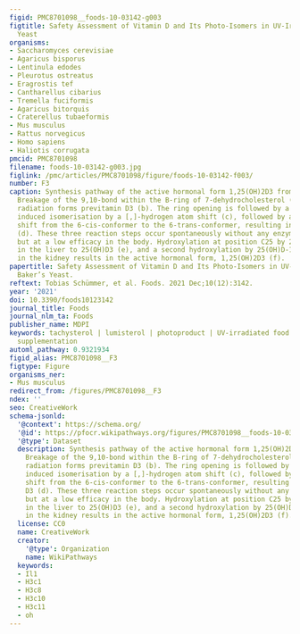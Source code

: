 ```yaml
---
figid: PMC8701098__foods-10-03142-g003
figtitle: Safety Assessment of Vitamin D and Its Photo-Isomers in UV-Irradiated Baker’s
  Yeast
organisms:
- Saccharomyces cerevisiae
- Agaricus bisporus
- Lentinula edodes
- Pleurotus ostreatus
- Eragrostis tef
- Cantharellus cibarius
- Tremella fuciformis
- Agaricus bitorquis
- Craterellus tubaeformis
- Mus musculus
- Rattus norvegicus
- Homo sapiens
- Haliotis corrugata
pmcid: PMC8701098
filename: foods-10-03142-g003.jpg
figlink: /pmc/articles/PMC8701098/figure/foods-10-03142-f003/
number: F3
caption: Synthesis pathway of the active hormonal form 1,25(OH)2D3 from 7-dehydrocholesterol.
  Breakage of the 9,10-bond within the B-ring of 7-dehydrocholesterol (a) by ultraviolet
  radiation forms previtamin D3 (b). The ring opening is followed by a rapid, thermally
  induced isomerisation by a [,]-hydrogen atom shift (c), followed by a spontaneous
  shift from the 6-cis-conformer to the 6-trans-conformer, resulting in vitamin D3
  (d). These three reaction steps occur spontaneously without any enzyme catalysis,
  but at a low efficacy in the body. Hydroxylation at position C25 by 25-hydroxylase
  in the liver to 25(OH)D3 (e), and a second hydroxylation by 25(OH)D-1-hydroxylase
  in the kidney results in the active hormonal form, 1,25(OH)2D3 (f).
papertitle: Safety Assessment of Vitamin D and Its Photo-Isomers in UV-Irradiated
  Baker’s Yeast.
reftext: Tobias Schümmer, et al. Foods. 2021 Dec;10(12):3142.
year: '2021'
doi: 10.3390/foods10123142
journal_title: Foods
journal_nlm_ta: Foods
publisher_name: MDPI
keywords: tachysterol | lumisterol | photoproduct | UV-irradiated food | vitamin D
  supplementation
automl_pathway: 0.9321934
figid_alias: PMC8701098__F3
figtype: Figure
organisms_ner:
- Mus musculus
redirect_from: /figures/PMC8701098__F3
ndex: ''
seo: CreativeWork
schema-jsonld:
  '@context': https://schema.org/
  '@id': https://pfocr.wikipathways.org/figures/PMC8701098__foods-10-03142-g003.html
  '@type': Dataset
  description: Synthesis pathway of the active hormonal form 1,25(OH)2D3 from 7-dehydrocholesterol.
    Breakage of the 9,10-bond within the B-ring of 7-dehydrocholesterol (a) by ultraviolet
    radiation forms previtamin D3 (b). The ring opening is followed by a rapid, thermally
    induced isomerisation by a [,]-hydrogen atom shift (c), followed by a spontaneous
    shift from the 6-cis-conformer to the 6-trans-conformer, resulting in vitamin
    D3 (d). These three reaction steps occur spontaneously without any enzyme catalysis,
    but at a low efficacy in the body. Hydroxylation at position C25 by 25-hydroxylase
    in the liver to 25(OH)D3 (e), and a second hydroxylation by 25(OH)D-1-hydroxylase
    in the kidney results in the active hormonal form, 1,25(OH)2D3 (f).
  license: CC0
  name: CreativeWork
  creator:
    '@type': Organization
    name: WikiPathways
  keywords:
  - Il1
  - H3c1
  - H3c8
  - H3c10
  - H3c11
  - oh
---
```

